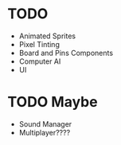 # TODO
- Animated Sprites
- Pixel Tinting
- Board and Pins Components
- Computer AI
- UI

# TODO Maybe

- Sound Manager
- Multiplayer????
